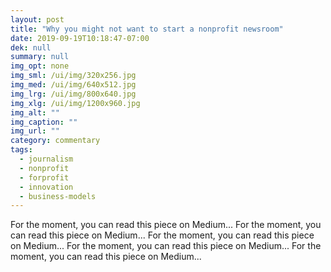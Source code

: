 ```yaml
---
layout: post
title: "Why you might not want to start a nonprofit newsroom"
date: 2019-09-19T10:18:47-07:00
dek: null
summary: null
img_opt: none
img_sml: /ui/img/320x256.jpg
img_med: /ui/img/640x512.jpg
img_lrg: /ui/img/800x640.jpg
img_xlg: /ui/img/1200x960.jpg
img_alt: ""
img_caption: ""
img_url: ""
category: commentary
tags: 
  - journalism
  - nonprofit
  - forprofit
  - innovation
  - business-models
---
```


For the moment, you can read this piece on Medium...
For the moment, you can read this piece on Medium...
For the moment, you can read this piece on Medium...
For the moment, you can read this piece on Medium...
For the moment, you can read this piece on Medium...
